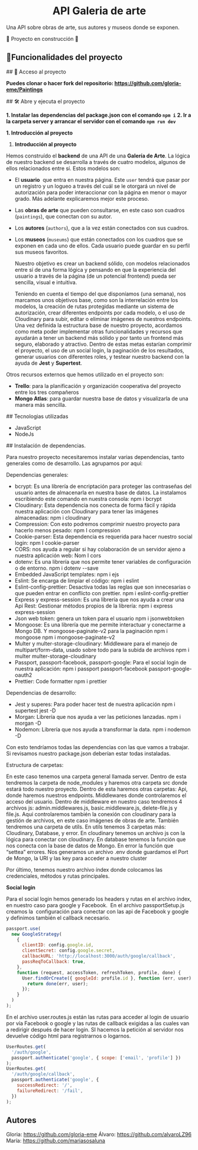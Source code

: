 <h1 align="center"> API Galeria de arte </h1>

Una API sobre obras de arte, sus autores y museos donde se exponen.

:construction: Proyecto en construcción :construction:

## :hammer:Funcionalidades del proyecto

\## 📁 Acceso al proyecto

**Puedes clonar o hacer fork del repositorio: https://github.com/gloria-eme/Paintings**

\## 🛠️ Abre y ejecuta el proyecto

**1. Instalar las dependencias del package.json con el comando `npm i`**
**2. Ir a la carpeta server y arrancar el servidor con el comando `npm run dev`**

**1. Introducción al proyecto**

1. **Introducción al proyecto**

Hemos construído el **backend** de una API de una **Galería de Arte**. La lógica de nuestro backend se desarrolla a través de cuatro modelos, algunos de ellos relacionados entre sí. Estos modelos son:

- El **usuario**  que entra en nuestra página. Este `user` tendrá que pasar por un registro y un logueo a través del cuál se le otorgará un nivel de autorización para poder interaccionar con la página en menor o mayor grado. Más adelante explicaremos mejor este proceso.
- Las **obras de arte** que pueden consultarse, en este caso son cuadros (`paintings`), que conectan con su autor.
- Los **autores** (`authors`), que a la vez están conectados con sus cuadros.
- Los **museos** (`museums`) que están conectados con los cuadros que se exponen en cada uno de ellos. Cada usuario puede guardar en su perfil sus museos favoritos.
    
    
    Nuestro objetivo es crear un backend sólido, con modelos relacionados entre sí de una forma lógica y pensando en que la experiencia del usuario a través de la página (de un potencial frontend) pueda ser sencilla, visual e intuitiva.
    
    Teniendo en cuenta el tiempo del que disponíamos (una semana), nos marcamos unos objetivos base, como son la interrelación entre los modelos, la creación de rutas protegidas mediante un sistema de autorización, crear diferentes endpoints por cada modelo, o el uso de Cloudinary para subir, editar o eliminar imágenes de nuestros endpoints. Una vez definida la estructura base de nuestro proyecto, acordamos como meta poder implementar otras funcionalidades y recursos que ayudarán a tener un backend más sólido y por tanto un frontend más seguro, elaborado y atractivo. Dentro de estas metas estarían comprimir el proyecto, el uso de un social login, la paginación de los resultados, generar usuarios con diferentes roles, y testear nuestro backend con la ayuda de **Jest** y **Supertest**.
    

Otros recursos externos que hemos utilizado en el proyecto son:

- **Trello**: para la planificación y organización cooperativa del proyecto entre los tres compañeros
- **Mongo Atlas**: para guardar nuestra base de datos y visualizarla de una manera más sencilla.


\## Tecnologias utilizadas

- JavaScript
- NodeJs

\## Instalación de dependencias.

Para nuestro proyecto necesitaremos instalar varias dependencias, tanto generales como de desarrollo. Las agrupamos por aquí:

Dependencias generales:

- bcrypt: Es una librería de encriptación para proteger las contraseñas del usuario antes de almacenarla en nuestra base de datos. La instalamos escribiendo este comando en nuestra consola:
      	npm i bcrypt
- Cloudinary: Esta dependencia nos conecta de forma fácil y rápida nuestra aplicación con Cloudinary para tener las imágenes almacenadas:
      	npm i cloudinary
- Compression: Con esto podremos comprimir nuestro proyecto para hacerlo menos pesado:
      	npm I compression
- Cookie-parser: Esta dependencia es requerida para hacer nuestro social login:
       	npm I cookie-parser
- CORS: nos ayuda a regular si hay colaboración de un servidor ajeno a nuestra aplicación web:
      	Nom I cors
- dotenv: Es una librería que nos permite tener variables de configuración o de entorno.
  npm i dotenv --save
- Embedded JavaScript templates:
	npm i ejs
- Eslint: Se encarga de limpiar el código:
  npm i eslint
- Eslint-config-prettier: Desactiva todas las reglas que son innecesarias o que pueden entrar en conflicto con prettier.
  npm i eslint-config-prettier
- Express y express-session: Es una librería que nos ayuda a crear una Api Rest: Gestionar métodos propios de la librería:
  npm i express express-session
- Json web token: genera un token para el usuario
  npm i jsonwebtoken
- Mongoose: Es una librería que me permite interactuar y conectarme a Mongo DB. Y mongoose-paginate-v2 para la paginación
  npm i mongoose
  npm i mongoose-paginate-v2
- Multer y multer-storage-cloudinary: Middleware para el manejo de multipart/form-data, usado sobre todo para la subida de archivos
  npm i multer multer-storage-cloudinary
- Passport, passport-facebook, passport-google: Para el social login de nuestra aplicación:
  npm i passport passport-facebook passport-google-oauth2
- Prettier: Code formatter
  npm i prettier

Dependencias de desarrollo:

- Jest y superes: Para poder hacer test de nuestra aplicación
  npm i supertest jest -D
- Morgan: Librería que nos ayuda a ver las peticiones lanzadas.
  npm i morgan -D
- Nodemon: Librería que nos ayuda a transformar la data.
  npm i nodemon -D

Con esto tendríamos todas las dependencias con las que vamos a trabajar. Si revisamos nuestro package.json deberían estar todas instaladas.

Estructura de carpetas:

En este caso tenemos una carpeta general llamada server. Dentro de esta tendremos la carpeta de node_modules y haremos otra carpeta src donde estará todo nuestro proyecto. Dentro de esta haremos otras carpetas:
Api, donde haremos nuestros endpoints. 
Middlewares donde controlaremos el acceso del usuario. Dentro de middleware en nuestro caso tendremos 4 archivos js: admin.middlewares.js, basic.middleware.js, delete-file.js y file.js. Aqui controlaremos también la conexión con cloudinary para la gestión de archivos, en este caso imágenes de obras de arte.
También tendremos una carpeta de utils. En utils tenemos 3 carpetas más: Cloudinary, Database, y error. En cloudinary tenemos un archivo js con la lógica para conectar con cloudinary.
En database tenemos la función que nos conecta con la base de datos de Mongo.
En error la función que “settea” errores.
Nos generamos un archivo .env donde guardamos el Port de Mongo, la URI y las key para acceder a nuestro cluster

Por último, tenemos nuestro archivo índex donde colocamos las credenciales, métodos  y rutas principales. 


**Social login**

Para el social login hemos generado los headers y rutas en el archivo índex, en nuestro caso para google y Facebook.  En el archivo passportSetup.js creamos la  configuración para conectar con las api de Facebook y google y definimos también el callback necesario.

```jsx
passport.use(
  new GoogleStrategy(
    {
      clientID: config.google.id,
      clientSecret: config.google.secret,
      callbackURL: 'http://localhost:3000/auth/google/callback',
      passReqToCallback: true,
    },
    function (request, accessToken, refreshToken, profile, done) {
      User.findOrCreate({ googleId: profile.id }, function (err, user) {
        return done(err, user);
      });
    }
  )
);
```

En el archivo user.routes.js están las rutas para acceder al login de usuario por vía Facebook o google y las rutas de callback exigidas a las cuales van a redirigir después de hacer login. SI hacemos la petición al servidor nos devuelve código html para registrarnos o logarnos.

```jsx
UserRoutes.get(
  '/auth/google',
  passport.authenticate('google', { scope: ['email', 'profile'] })
);
UserRoutes.get(
  '/auth/google/callback',
  passport.authenticate('google', {
    successRedirect: '/',
    failureRedirect: '/fail',
  })
);
```


## Autores

Gloria: https://github.com/gloria-eme
Álvaro: https://github.com/alvaroLZ96
María: https://github.com/mariasosaluna

